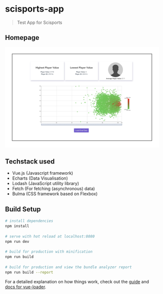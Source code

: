 # scisports-app

> Test App for Scisports

## Homepage
![Racebets interface](https://github.com/coenhallie/scisports-app/blob/master/src/assets/homepage.jpg?raw=true "Title")

## Techstack used

  * Vue.js (Javascript framework)
  * Echarts (Data Visualisation)
  * Lodash (JavaScript utility library)
  * Fetch (For fetching (asynchronous) data)
  * Bulma (CSS framework based on Flexbox)


## Build Setup

``` bash
# install dependencies
npm install

# serve with hot reload at localhost:8080
npm run dev

# build for production with minification
npm run build

# build for production and view the bundle analyzer report
npm run build --report
```

For a detailed explanation on how things work, check out the [guide](http://vuejs-templates.github.io/webpack/) and [docs for vue-loader](http://vuejs.github.io/vue-loader).
